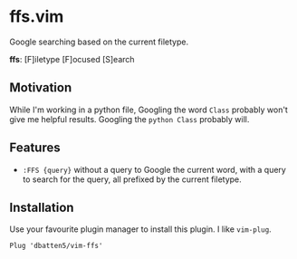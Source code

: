 # ffs.vim

Google searching based on the current filetype.

**ffs**: [F]iletype [F]ocused [S]earch

## Motivation

While I'm working in a python file, Googling the word `Class` probably won't
give me helpful results. Googling the `python Class` probably will.

## Features

- `:FFS {query}` without a query to Google the current word, with a query
to search for the query, all prefixed by the current filetype.

## Installation

Use your favourite plugin manager to install this plugin. I like `vim-plug`.

```
Plug 'dbatten5/vim-ffs'
```
